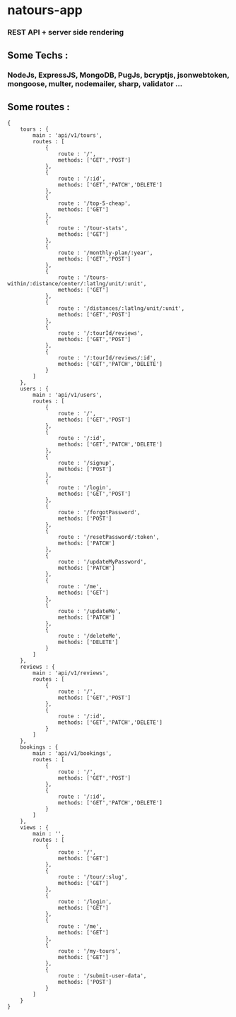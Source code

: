 # natours-app
### REST API + server side rendering

## Some Techs : 
### NodeJs, ExpressJS, MongoDB, PugJs, bcryptjs, jsonwebtoken, mongoose, multer, nodemailer, sharp, validator ...

## Some routes : 
    {
        tours : {
            main : 'api/v1/tours',
            routes : [
                {
                    route : '/',
                    methods: ['GET','POST']
                },
                {
                    route : '/:id',
                    methods: ['GET','PATCH','DELETE']
                },
                {
                    route : '/top-5-cheap',
                    methods: ['GET']
                },
                {
                    route : '/tour-stats',
                    methods: ['GET']
                },
                {
                    route : '/monthly-plan/:year',
                    methods: ['GET','POST']
                },
                {
                    route : '/tours-within/:distance/center/:latlng/unit/:unit',
                    methods: ['GET']
                },
                {
                    route : '/distances/:latlng/unit/:unit',
                    methods: ['GET','POST']
                },
                {
                    route : '/:tourId/reviews',
                    methods: ['GET','POST']
                },
                {
                    route : '/:tourId/reviews/:id',
                    methods: ['GET','PATCH','DELETE']
                }
            ]
        },
        users : {
            main : 'api/v1/users',
            routes : [
                {
                    route : '/',
                    methods: ['GET','POST']
                },
                {
                    route : '/:id',
                    methods: ['GET','PATCH','DELETE']
                },
                {
                    route : '/signup',
                    methods: ['POST']
                },
                {
                    route : '/login',
                    methods: ['GET','POST']
                },
                {
                    route : '/forgotPassword',
                    methods: ['POST']
                },
                {
                    route : '/resetPassword/:token',
                    methods: ['PATCH']
                },
                {
                    route : '/updateMyPassword',
                    methods: ['PATCH']
                },
                {
                    route : '/me',
                    methods: ['GET']
                },
                {
                    route : '/updateMe',
                    methods: ['PATCH']
                },
                {
                    route : '/deleteMe',
                    methods: ['DELETE']
                }
            ]
        },
        reviews : {
            main : 'api/v1/reviews',
            routes : [
                {
                    route : '/',
                    methods: ['GET','POST']
                },
                {
                    route : '/:id',
                    methods: ['GET','PATCH','DELETE']
                }                
            ]
        },
        bookings : {
            main : 'api/v1/bookings',
            routes : [
                {
                    route : '/',
                    methods: ['GET','POST']
                },
                {
                    route : '/:id',
                    methods: ['GET','PATCH','DELETE']
                }                
            ]
        },
        views : {
            main : '',
            routes : [
                {
                    route : '/',
                    methods: ['GET']
                },
                {
                    route : '/tour/:slug',
                    methods: ['GET']
                },
                {
                    route : '/login',
                    methods: ['GET']
                },
                {
                    route : '/me',
                    methods: ['GET']
                },
                {
                    route : '/my-tours',
                    methods: ['GET']
                },
                {
                    route : '/submit-user-data',
                    methods: ['POST']
                }               
            ]
        }
    } 
